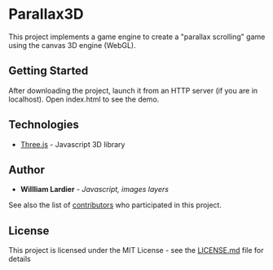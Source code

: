 # Parallax3D

This project implements a game engine to create a "parallax scrolling" game using the canvas 3D engine (WebGL).

## Getting Started

After downloading the project, launch it from an HTTP server (if you are in localhost).
Open index.html to see the demo.

## Technologies

* [Three.js](https://threejs.org/) - Javascript 3D library

## Author

* **Willliam Lardier** - *Javascript, images layers*

See also the list of [contributors](https://github.com/Seragonia/parallax3d/graphs/contributors) who participated in this project.

## License

This project is licensed under the MIT License - see the [LICENSE.md](LICENSE.md) file for details
